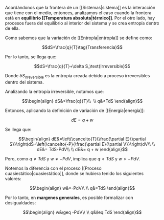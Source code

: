 
Acordándonos que la frontera de un [[Sistemas|sistema]] es la interacción que tiene con el medio, entonces, analizamos el caso cuando la frontera está en **equilibrio [[Temperatura absoluta|térmico]]**. Por el otro lado, hay procesos fuera del equilibrio al interior del sistema y se crea entropía dentro de ella. 

Como sabemos que la variación de [[Entropía|entropía]] se define como: 

$$dS=\frac{q}{T}\tag{Transferencia}$$

Por lo tanto, se llega que: 

$$dS=\frac{q}{T}+\delta S_\text{Irreversible}$$

Donde $\delta S_\text{Irreversible}$ es la entropía creada debido a proceso irreversibles dentro del sistema. 

Analizando la entropía irreversible, notamos que: 

$$\begin{align}
dS&>\frac{q}{T}\\  \\
q&<TdS
\end{align}$$

Entonces, aplicando la definición de variación de [[Energía|energía]]: 

$$dE=q+w$$

Se llega que: 

$$\begin{align}
dE&=\left(\cancelto{T}{\frac{\partial E}{\partial S}}\right)dS+\left(\cancelto{-P}{\frac{\partial E}{\partial V}}\right)dV\\  \\
dE&= TdS-PdV\\  \\
dE&= q + w
\end{align}$$

Pero, como $q\neq TdS$ y $w\neq -PdV$, implica que $q<TdS$ y $w>-PdV$. 

Notemos la diferencia con el proceso [[Proceso cuasiestático|cuasiestático]], donde se hubiera tenido los siguientes valores: 

$$\begin{align}
w&=-PdV\\  \\
q&=TdS
\end{align}$$

Por lo tanto, en **margenes generales**, es posible formalizar con desigualdades: 

$$\begin{align}
w&\geq -PdV\\  \\
q&\leq TdS
\end{align}$$